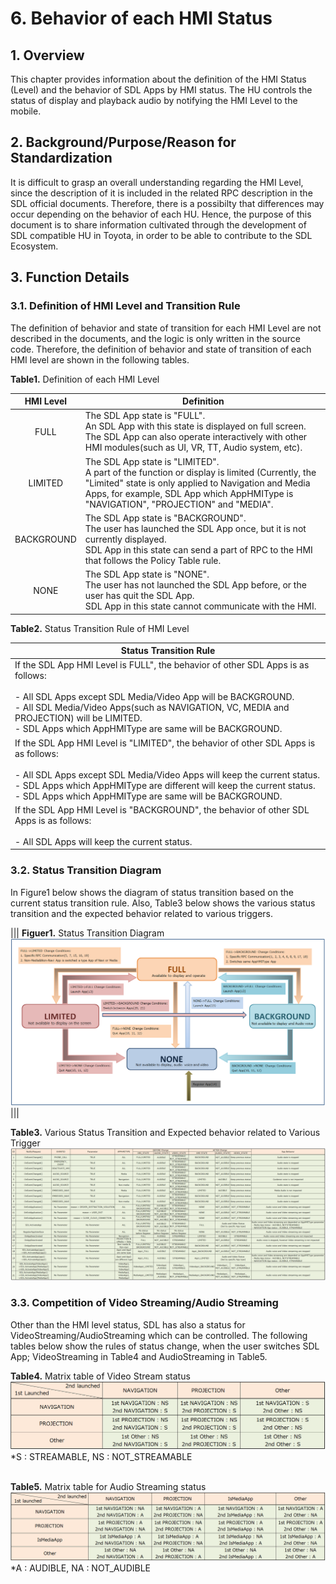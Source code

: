 # 6. Behavior of each HMI Status

## 1. Overview
This chapter provides information about the definition of the HMI Status (Level) and the behavior of SDL Apps by HMI status.
The HU controls the status of display and playback audio by notifying the HMI Level to the mobile.

## 2. Background/Purpose/Reason for Standardization
It is difficult to grasp an overall understanding regarding the HMI Level, since the description of it is included in the related RPC description in the SDL official documents.
Therefore, there is a possibilty that differences may occur depending on the behavior of each HU.
Hence, the purpose of this document is to share information cultivated through the development of SDL compatible HU in Toyota, in order to be able to contribute to the SDL Ecosystem.

## 3. Function Details
### 3.1. Definition of HMI Level and Transition Rule
The definition of behavior and state of transition for each HMI Level are not described in the documents, and the logic is only written in the source code.
Therefore, the definition of behavior and state of transition of each HMI level are shown in the following tables.

**Table1.** Definition of each HMI Level

|<div align="center"> HMI Level </div>|<div align="center"> Definition </div>|
|:---:|:---|
|<div align="center"> FULL </div>|<div align="left"> The SDL App state is "FULL".<br>An SDL App with this state is displayed on full screen.<br>The SDL App can also operate interactively with other HMI modules(such as UI, VR, TT, Audio system, etc). </div>|
|<div align="center"> LIMITED </div>|<div align="left">  The SDL App state is "LIMITED".<br>A part of the function or display is limited (Currently, the "Limited" state is only applied to Navigation and Media Apps, for example, SDL App which AppHMIType is "NAVIGATION", "PROJECTION" and "MEDIA". </div>|
|<div align="center"> BACKGROUND </div>|<div align="left"> The SDL App state is "BACKGROUND".<br>The user has launched the SDL App once, but it is not currently displayed.<br>SDL App in this state can send a part of RPC to the HMI that follows the Policy Table rule. </div>|
|<div align="center"> NONE </div>|<div align="left"> The SDL App state is "NONE".<br>The user has not launched the SDL App before, or the user has quit the SDL App.<br>SDL App in this state cannot communicate with the HMI. </div>|

**Table2.** Status Transition Rule of HMI Level

|<div align="center"> Status Transition Rule </div>|
|:---|
|<div align="left"> If the SDL App HMI Level is FULL", the behavior of other SDL Apps is as follows:<br><br> - All SDL Apps except SDL Media/Video App will be BACKGROUND.<br> - All SDL Media/Video Apps(such as NAVIGATION, VC, MEDIA and PROJECTION) will be LIMITED.<br> - SDL Apps which AppHMIType are same will be BACKGROUND.<br></div>|
|<div align="left"> If the SDL App HMI Level is "LIMITED", the behavior of other SDL Apps is as follows:<br><br> - All SDL Apps except SDL Media/Video Apps will keep the current status.<br> - SDL Apps which AppHMIType are different will keep the current status.<br> - SDL Apps which AppHMIType are same will be BACKGROUND.<br></div>|
|<div align="left"> If the SDL App HMI Level is "BACKGROUND", the behavior of other SDL Apps is as follows:<br><br> - All SDL Apps will keep the current status.<br></div>|

### 3.2. Status Transition Diagram
In Figure1 below shows the diagram of status transition based on the current status transition rule.
Also, Table3 below shows the various status transition and the expected behavior related to various triggers.

|||
**Figuer1.** Status Transition Diagram
![figuer1_status_transition_diagram.png](./assets/figuer1_status_transition_diagram.png)
|||

**Table3.** Various Status Transition and Expected behavior related to Various Trigger
![table3_various_status_transition_and_expected_behavior_related_to_various_trigger.png](./assets/table3_various_status_transition_and_expected_behavior_related_to_various_trigger.png)

###  3.3. Competition of Video Streaming/Audio Streaming
Other than the HMI level status, SDL has also a status for VideoStreaming/AudioStreaming which can be controlled.
The following tables below show the rules of status change, when the user switches SDL App; VideoStreaming in Table4 and AudioStreaming in Table5.

**Table4.** Matrix table of Video Stream status
![table4_matrix_table_of_video_stream.png](./assets/table4_matrix_table_of_video_stream.png)
*S : STREAMABLE, NS : NOT_STREAMABLE<br><br>

**Table5.** Matrix table for Audio Streaming status
![table5_matrix_table_of_audio_stream.png](./assets/table5_matrix_table_of_audio_stream.png)
*A : AUDIBLE, NA : NOT_AUDIBLE